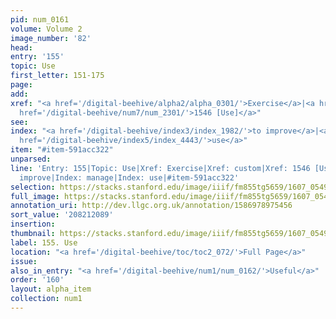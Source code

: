 ```yaml
---
pid: num_0161
volume: Volume 2
image_number: '82'
head:
entry: '155'
topic: Use
first_letter: 151-175
page:
add:
xref: "<a href='/digital-beehive/alpha2/alpha_0301/'>Exercise</a>|<a href='/digital-beehive/alpha1/alpha_0206/'>custom</a>|<a
  href='/digital-beehive/num7/num_2301/'>1546 [Use]</a>"
see:
index: "<a href='/digital-beehive/index3/index_1982/'>to improve</a>|<a href='/digital-beehive/index3/index_2412/'>manage</a>|<a
  href='/digital-beehive/index5/index_4443/'>use</a>"
item: "#item-591acc322"
unparsed:
line: 'Entry: 155|Topic: Use|Xref: Exercise|Xref: custom|Xref: 1546 [Use]|Index: to
  improve|Index: manage|Index: use|#item-591acc322'
selection: https://stacks.stanford.edu/image/iiif/fm855tg5659/1607_0549/782,2089,3068,391/full/0/default.jpg
full_image: https://stacks.stanford.edu/image/iiif/fm855tg5659/1607_0549/full/full/0/default.jpg
annotation_uri: http://dev.llgc.org.uk/annotation/1586978975456
sort_value: '208212089'
insertion:
thumbnail: https://stacks.stanford.edu/image/iiif/fm855tg5659/1607_0549/782,2089,600,180/250,/0/default.jpg
label: 155. Use
location: "<a href='/digital-beehive/toc/toc2_072/'>Full Page</a>"
issue:
also_in_entry: "<a href='/digital-beehive/num1/num_0162/'>Useful</a>"
order: '160'
layout: alpha_item
collection: num1
---
```


